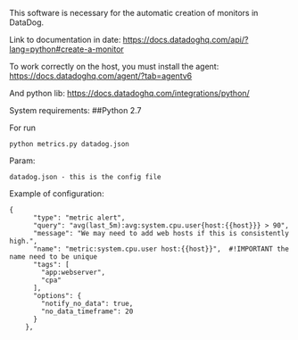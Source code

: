 This software is necessary for the automatic creation of monitors in DataDog.

Link to documentation in date:
https://docs.datadoghq.com/api/?lang=python#create-a-monitor

To work correctly on the host, you must install the agent:
https://docs.datadoghq.com/agent/?tab=agentv6

And python lib:
https://docs.datadoghq.com/integrations/python/

System requirements:
##Python 2.7


For run
```
python metrics.py datadog.json
```

Param:

```
datadog.json - this is the config file
```


Example of configuration:

```
{
      "type": "metric alert",
      "query": "avg(last_5m):avg:system.cpu.user{host:{{host}}} > 90",
      "message": "We may need to add web hosts if this is consistently high.",
      "name": "metric:system.cpu.user host:{{host}}",  #!IMPORTANT the name need to be unique
      "tags": [
        "app:webserver",
        "cpa"
      ],
      "options": {
        "notify_no_data": true,
        "no_data_timeframe": 20
      }
    },
```